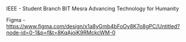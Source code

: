 IEEE - Student Branch BIT Mesra
Advancing Technology for Humanity


Figma - https://www.figma.com/design/x1a8yGmb4bFoOy8K7o8gPC/Untitled?node-id=0-1&p=f&t=8KqAjoiK9RMckcWM-0
